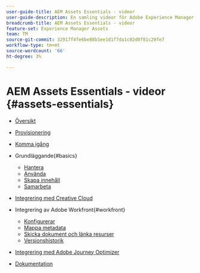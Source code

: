 ```yaml
---
user-guide-title: AEM Assets Essentials - videor
user-guide-description: En samling videor för Adobe Experience Manager Assets Essentials.
breadcrumb-title: AEM Assets Essentials - videor
feature-set: Experience Manager Assets
team: TM
source-git-commit: 32917f4fe6be88b1ee1d1f7da1c02d0f81c20fe7
workflow-type: tm+mt
source-wordcount: '66'
ht-degree: 3%

---
```



# AEM Assets Essentials - videor {#assets-essentials}

+ [Översikt](overview.md)

+ [Provisionering](./provisioning.md)
+ [Komma igång](./getting-started.md)

+ Grundläggande{#basics}
   + [Hantera](basics/managing.md)
   + [Använda](basics/using.md)
   + [Skapa innehåll](basics/creating.md)
   + [Samarbeta](basics/collaborating.md)

+ [Integrering med Creative Cloud](integrations/creative-cloud.md)

+ Integrering av Adobe Workfront{#workfront}
   + [Konfigurerar](./integrations/workfront/configure.md)
   + [Mappa metadata](./integrations/workfront/map-metadata.md)
   + [Skicka dokument och länka resurser](./integrations/workfront/link-send.md)
   + [Versionshistorik](./integrations/workfront/versions.md)

+ [Integrering med Adobe Journey Optimizer](https://experienceleague.adobe.com/docs/journey-optimizer-learn/tutorials/create-messages/create-email-content-with-the-message-editor.html)

+ [Dokumentation](https://experienceleague.adobe.com/docs/experience-manager-assets-essentials/help/introduction.html)
